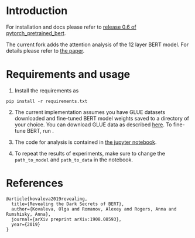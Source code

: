 # Introduction
For installation and docs please refer to [release 0.6 of pytorch_pretrained_bert](https://github.com/huggingface/transformers/releases).

The current fork adds the attention analysis of the 12 layer BERT model. For details please refer to [the paper](https://arxiv.org/abs/1908.08593).

# Requirements and usage
1. Install the requirements as
```
pip install -r requirements.txt
```

2. The current implementation assumes you have GLUE datasets downloaded and fine-tuned BERT model weights saved to a directory of your choice. You can download GLUE data as described [here](https://github.com/nyu-mll/GLUE-baselines/blob/master/download_glue_data.py). To fine-tune BERT, run [](./examples/run_classifier.py).

3. The code for analysis is contained in [the jupyter notebook](./visualize_attention.ipynb). 

4. To repeat the results of experiments, make sure to change the `path_to_model` and `path_to_data` in the notebook.


# References
```
@article{kovaleva2019revealing,
  title={Revealing the Dark Secrets of BERT},
  author={Kovaleva, Olga and Romanov, Alexey and Rogers, Anna and Rumshisky, Anna},
  journal={arXiv preprint arXiv:1908.08593},
  year={2019}
}
```

